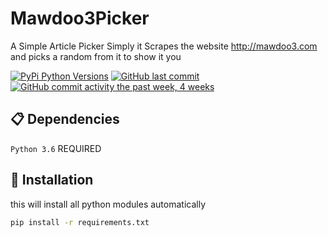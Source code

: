 # Mawdoo3Picker
A Simple Article Picker Simply it Scrapes the website http://mawdoo3.com and picks a random from it to show it you

[![PyPi Python Versions](https://img.shields.io/pypi/pyversions/yt2mp3.svg)](https://pypi.python.org/pypi/yt2mp3/)
[![GitHub last commit](https://img.shields.io/github/last-commit/MrKioZ/Mawdoo3Picker.svg?style=flat)]()
[![GitHub commit activity the past week, 4 weeks](https://img.shields.io/github/commit-activity/y/MrKioZ/Mawdoo3Picker.svg?style=flat)]()

## 📋 Dependencies
`Python 3.6` REQUIRED

## 📌 Installation
this will install all python modules automatically
```bash
pip install -r requirements.txt
```
